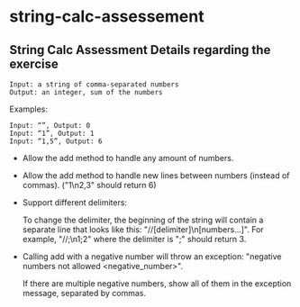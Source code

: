 # string-calc-assessement
String Calc Assessment 
Details regarding the exercise
----

    Input: a string of comma-separated numbers
    Output: an integer, sum of the numbers

Examples:

    Input: “”, Output: 0
    Input: “1”, Output: 1
    Input: “1,5”, Output: 6

- Allow the add method to handle any amount of numbers.

- Allow the add method to handle new lines between numbers (instead of commas). ("1\n2,3" should return 6)

- Support different delimiters:

    To change the delimiter, the beginning of the string will contain a separate line that looks like this: "//[delimiter]\n[numbers…]". For example, "//;\n1;2" where the delimiter is ";" should return 3.

- Calling add with a negative number will throw an exception: "negative numbers not allowed <negative_number>".

    If there are multiple negative numbers, show all of them in the exception message, separated by commas.

